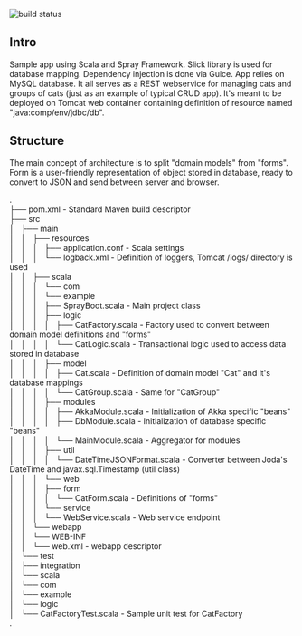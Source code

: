 ![build status](https://travis-ci.org/mkorman9/spray-test.svg?branch=master)

## Intro
Sample app using Scala and Spray Framework. Slick library is used for database mapping. Dependency injection is done via Guice.
App relies on MySQL database. It all serves as a REST webservice for managing cats and groups of cats (just as an example of typical CRUD app).
It's meant to be deployed on Tomcat web container containing definition of resource named "java:comp/env/jdbc/db".

## Structure
The main concept of architecture is to split "domain models" from "forms". Form is a user-friendly representation of object stored in database, ready to convert to JSON and send between server and browser.


.   
├── pom.xml - Standard Maven build descriptor   
├── src   
│   ├── main   
│   │   ├── resources   
│   │   │   ├── application.conf - Scala settings   
│   │   │   └── logback.xml - Definition of loggers, Tomcat /logs/ directory is used   
│   │   ├── scala   
│   │   │   └── com   
│   │   │       └── example   
│   │   │           ├── SprayBoot.scala - Main project class   
│   │   │           ├── logic   
│   │   │           │   ├── CatFactory.scala - Factory used to convert between domain model definitions and "forms"   
│   │   │           │   └── CatLogic.scala - Transactional logic used to access data stored in database   
│   │   │           ├── model   
│   │   │           │   ├── Cat.scala - Definition of domain model "Cat" and it's database mappings   
│   │   │           │   └── CatGroup.scala - Same for "CatGroup"   
│   │   │           ├── modules   
│   │   │           │   ├── AkkaModule.scala - Initialization of Akka specific "beans"   
│   │   │           │   ├── DbModule.scala - Initialization of database specific "beans"   
│   │   │           │   └── MainModule.scala - Aggregator for modules   
│   │   │           ├── util   
│   │   │           │   └── DateTimeJSONFormat.scala - Converter between Joda's DateTime and javax.sql.Timestamp (util class)   
│   │   │           └── web   
│   │   │               ├── form   
│   │   │               │   └── CatForm.scala - Definitions of "forms"   
│   │   │               └── service   
│   │   │                   └── WebService.scala - Web service endpoint   
│   │   └── webapp   
│   │       └── WEB-INF   
│   │           └── web.xml - webapp descriptor   
│   └── test   
│       ├── integration   
│       └── scala   
│           └── com   
│               └── example   
│                   └── logic   
│                       └── CatFactoryTest.scala - Sample unit test for CatFactory   
.   

